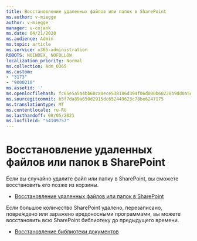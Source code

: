 ```yaml
---
title: Восстановление удаленных файлов или папок в SharePoint
ms.author: v-miegge
author: v-miegge
manager: v-cojank
ms.date: 04/21/2020
ms.audience: Admin
ms.topic: article
ms.service: o365-administration
ROBOTS: NOINDEX, NOFOLLOW
localization_priority: Normal
ms.collection: Adm_O365
ms.custom:
- "3173"
- "9000210"
ms.assetid: ''
ms.openlocfilehash: fc65e5a5a4bb60ca0ece538186d394f06d000b60228b9dd0a5dfe0b7f0e7ad0d
ms.sourcegitcommit: b5f7da89a650d2915dc652449623c78be6247175
ms.translationtype: MT
ms.contentlocale: ru-RU
ms.lasthandoff: 08/05/2021
ms.locfileid: "54109757"
---
```

# <a name="restore-deleted-files-or-folders-in-sharepoint"></a>Восстановление удаленных файлов или папок в SharePoint

Если вы случайно удалите файл или папку в SharePoint, вы сможете восстановить его позже из корзины.

* [Восстановление удаленных файлов или папок в SharePoint](https://support.microsoft.com/office/restore-items-in-the-recycle-bin-that-were-deleted-from-sharepoint-or-teams-6df466b6-55f2-4898-8d6e-c0dff851a0be)

Если большое количество SharePoint удалено, перезаписано, повреждено или заражено вредоносными программами, вы можете восстановить всю SharePoint библиотеку до предыдущего времени.

* [Восстановление библиотеки документов](https://support.office.com/article/restore-a-document-library-317791c3-8bd0-4dfd-8254-3ca90883d39a)